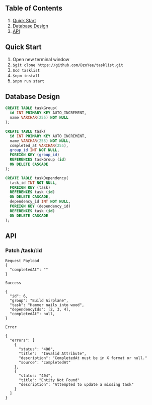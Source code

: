## Table of Contents

  1. [Quick Start](#quick-start)
  1. [Database Design](#database-design)
  1. [API](#api)

## Quick Start

  1. Open new terminal window
  2. `$git clone https://github.com/DzoYee/tasklist.git`
  3. `$cd tasklist`
  4. `$npm install`
  5. `$npm run start`

## Database Design

``` SQL
CREATE TABLE taskGroup(
  id INT PRIMARY KEY AUTO_INCREMENT,
  name VARCHAR(255) NOT NULL
);

CREATE TABLE task(
  id INT PRIMARY KEY AUTO_INCREMENT,
  name VARCHAR(255) NOT NULL,
  completed_at VARCHAR(255),
  group_id INT NOT NULL,
  FOREIGN KEY (group_id)
  REFERENCES taskGroup (id)
  ON DELETE CASCADE
);

CREATE TABLE taskDependency(
  task_id INT NOT NULL,
  FOREIGN KEY (task)
  REFERENCES task (id)
  ON DELETE CASCADE,
  dependency_id INT NOT NULL,
  FOREIGN KEY (dependency_id)
  REFERENCES task (id)
  ON DELETE CASCADE
);
```

## API
### Patch /task/:id
```
Request Payload
{
  "completedAt": ""
}

Success

{
  "id": 6,
  "group": "Build Airplane",
  "task": "Hammer nails into wood",
  "dependencyIds": [2, 3, 4],
  "completedAt": null,
}

Error

{
  "errors": [
    {
      "status": "400",
      "title":  "Invalid Attribute",
      "description": "CompletedAt must be in X format or null."
      "source": "completedAt"
    },
    {
      "status: "404",
      "title": "Entity Not Found"
      "description": "Attempted to update a missing task"
    }
  ]
}

```